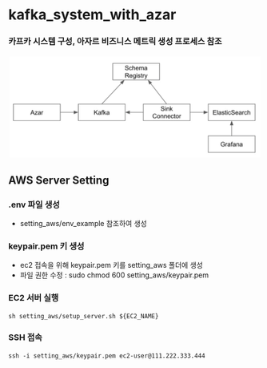 # kafka_system_with_azar
### 카프카 시스템 구성, 아자르 비즈니스 메트릭 생성 프로세스 참조
<img src="image/architecture_azar.png" width="600">

## AWS Server Setting
### .env 파일 생성
- setting_aws/env_example 참조하여 생성
### keypair.pem 키 생성
- ec2 접속을 위해 keypair.pem 키를 setting_aws 폴더에 생성
- 파일 권한 수정 : sudo chmod 600 setting_aws/keypair.pem
### EC2 서버 실행
```commandline
sh setting_aws/setup_server.sh ${EC2_NAME}
```
### SSH 접속
```
ssh -i setting_aws/keypair.pem ec2-user@111.222.333.444
```
